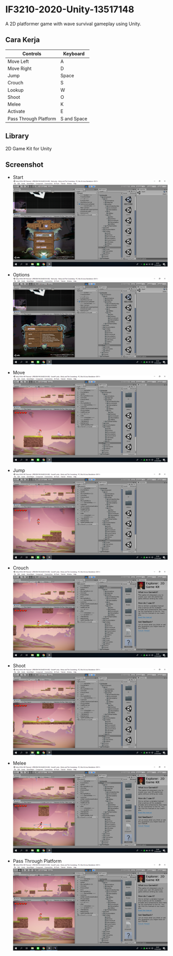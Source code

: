 # IF3210-2020-Unity-13517148
A 2D platformer game with wave survival gameplay using Unity.

## Cara Kerja

| Controls | Keyboard |
|----------|----------|
| Move Left | A |
| Move Right | D |
| Jump | Space |
| Crouch | S |
| Lookup | W |
| Shoot | O |
| Melee | K |
| Activate | E |
| Pass Through Platform | S and Space |

## Library

2D Game Kit for Unity

## Screenshot

* Start
![Image description](./img/Start.png)


* Options
![Image description](./img/Option.png)


* Move
![Image description](./img/Move.png)


* Jump
![Image description](./img/Jump.png)


* Crouch
![Image description](./img/Crouch.png)


* Shoot
![Image description](./img/Shoot.png)
 
 
* Melee
![Image description](./img/Melee.png)


* Pass Through Platform
![Image description](./img/Pass.png)
